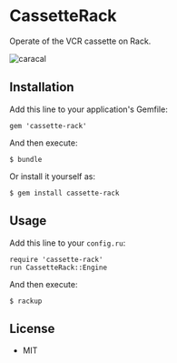 # CassetteRack

Operate of the VCR cassette on Rack.

![caracal](https://dl.dropboxusercontent.com/u/14690051/images/logo/caracal.png)

## Installation

Add this line to your application's Gemfile:

```
gem 'cassette-rack'
```

And then execute:

```
$ bundle
```

Or install it yourself as:

```
$ gem install cassette-rack
```

## Usage

Add this line to your `config.ru`:

```
require 'cassette-rack'
run CassetteRack::Engine
```

And then execute:

```
$ rackup
```

## License

* MIT
